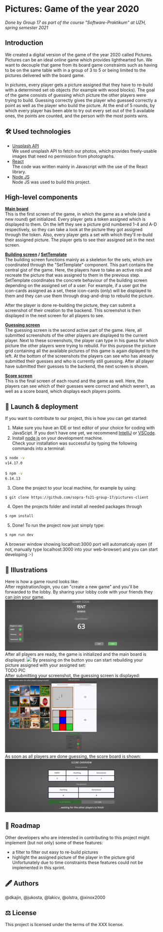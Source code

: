 # Pictures: Game of the year 2020
*Done by Group 17 as part of the course "Software-Praktikum" at UZH, spring semester 2021*

## Introduction
We created a digital version of the game of the year 2020 called Pictures. 
Pictures can be an ideal online game which provides lighthearted fun. We want to decouple that game from its board game constraints such as having to be on the same table with in a group of 3 to 5 or being limited to the pictures delivered with the board game. 

In pictures, every player gets a picture assigned that they have to re-build with a determined set ob objects (for example with wood blocks).
The goal of the game consists of guessing which picture the other players were trying to build. Guessing correctly gives the player who guessed correctly a point as well as the player who build the picture.
At the end of 5 rounds, by which every player has been able to try out every set out of the 5 available ones, the points are counted, and the person with the most points wins.

## 🛠️ Used technologies
- [Unsplash API](https://unsplash.com/)  
We used unsplash API to fetch our photos, which provides freely-usable images that need no permission from photographs.
- [React](https://reactjs.org/)  
The code was written mainly in Javascript with the use of the React library.
- [Node JS](https://nodejs.org/en/about/)  
Node JS was used to build this project.

## High-level components

**[Main board](https://github.com/sopra-fs21-group-17/pictures-client/blob/master/src/components/game/MainBoard.js)**  
This is the first screen of the game, in which the game as a whole (and a new round) get initialized. 
Every player gets a token assigned which is displayed to them. On the left they see a picture grid 
numbered 1-4 and A-D respectively, so they can
 take a look at the picture they got assigned through the token. Also, every player gets a set with which they'll 
re-build their assigned picture. The player gets to see their assigned set in the next screen.

**[Building screen](https://github.com/sopra-fs21-group-17/pictures-client/blob/master/src/components/game/BuildScreen.js) / [SetTemplate](src/components/Sets/SetTemplate.js)**  
The building screen functions mainly as a skeleton for the sets, which are coordinated through the "SetTemplate" component.
This part contains the central gist of the game. Here, the players
have to take an active role and recreate the picture that was assigned to them in the previous step. 
SetTemplate coordinates the concrete behaviour of the building screen depending on the assigned set of a user.
For example, if a user got the icon-cards assigned as a set, these icon-cards (only) will be displayed to them 
and they can use them through drag-and-drop to rebuild the picture.

After the player is done re-building the picture, they can submit a screenshot of their creation to the backend.
This screenshot is then displayed in the next screen for all players to see.


**[Guessing screen](https://github.com/sopra-fs21-group-17/pictures-client/blob/master/src/components/game/GuessingScreen.js)**   
The guessing screen is the second active part of the game. Here, all submitted screenshots of the other players are displayed
to the current player. Next to these screenshots, the player can type in his guess for which picture the other players
were trying to rebuild. For this purpose the picture grid containing all the available pictures of this game is again diplayed to the left.
At the bottom of the screenshots the players can see who has already submitted their guesses and who is currently still guessing.
After all player have submitted their guesses to the backend, the next screen is shown.

**[Score screen](https://github.com/sopra-fs21-group-17/pictures-client/blob/master/src/components/game/ScoreScreen.js)**  
This is the final screen of each round and the game as well. Here, the players can see which of their guesses were correct and which
weren't, as well as a score board, which displays each players points.


## 🚀 Launch & deployment
If you want to contribute to our project, this is how you can get started:  
1. Make sure you have an IDE or text editor of your choice for coding with JavaScipt. 
If you don't have one yet, we recommend [IntelliJ](https://www.jetbrains.com/idea/) or [VSCode](https://code.visualstudio.com/).
2. Install [node js](https://nodejs.org/en/) on your development machine.  
Check your installation was successful by typing the following commands into a terminal:
```bash 
$ node -v
v14.17.0

$ npm -v
6.14.13 
```
3. Clone the project to your local machine, for example by using:
```bash 
$ git clone https://github.com/sopra-fs21-group-17/pictures-client 
```
4. Open the projects folder and install all needed packages through
```bash 
$ npm install
```
5. Done! To run the project now just simply type:
```bash 
$ npm run dev
```
A browser window showing localhost:3000 port will automaticaly open (if not, manually type localhost:3000 into your web-browser)
 and you can start developing :-)
## 📸 Illustrations
Here is how a game round looks like:  
After registration/login, you can "create a new game" and you'll be forwarded to the lobby.
By sharing your lobby code with your friends they can join your game.
![](./Readme_Pictures/01-Lobby.png)
After all players are ready, the game is initialized and the main board is displayed:
![](./Readme_Pictures/02-MainBoard.png)
By pressing on the button you can start rebuilding your picture assigned with your 
assigned set:  
TODO PIC  
After submitting your screenshot, the guessing screen is displayed:
![](./Readme_Pictures/03-GuessingScreen.png)
As soon as all players are done guessing, the score board is shown:
![](./Readme_Pictures/04-ScoreScreen.png)

## 🚗 Roadmap
Other developers who are interested in contributing to this project might implement 
(but not only) some of these features:  
- a filter to filter out easy to re-build pictures 
- highlight the assigned picture of the player in the picture grid
Unfortunately due to time constraints these features could not be implemented in this sprint.

## 🖋️ Authors
@dkajin, @jukosta, @lakicv, @olstra, @xinox2000

## ⚖️ License
This project is licensed under the terms of the XXX license.
